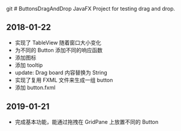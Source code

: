 git # ButtonsDragAndDrop
JavaFX Project for testing drag and drop.

## 2018-01-22
- 实现了 TableView 随着窗口大小变化
- 为不同的 Button 添加不同的响应函数
- 添加图标
- 添加 tooltip
- update: Drag board 内容替换为 String
- 实现了复用 FXML 文件来生成一组 button
- 添加 button.fxml

## 2019-01-21
- 完成基本功能，能通过拖拽在 GridPane 上放置不同的 Button
